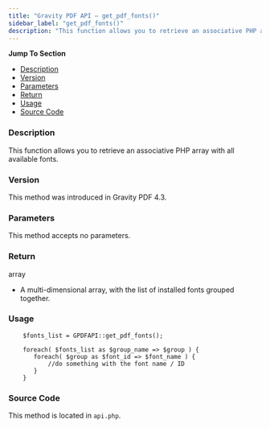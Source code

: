 ```yaml
---
title: "Gravity PDF API – get_pdf_fonts()"
sidebar_label: "get_pdf_fonts()"
description: "This function allows you to retrieve an associative PHP array with all available fonts. It returns a multi-dimensional array grouped together."
---
```


**Jump To Section**

-   [Description](#description)
-   [Version](#version)
-   [Parameters](#parameters)
-   [Return](#return)
-   [Usage](#usage)
-   [Source Code](#source-code)

### Description 

This function allows you to retrieve an associative PHP array with all available fonts.

### Version 

This method was introduced in Gravity PDF 4.3.

### Parameters 

This method accepts no parameters.

### Return 

array
* A multi-dimensional array, with the list of installed fonts grouped together.

### Usage 

```
    $fonts_list = GPDFAPI::get_pdf_fonts();

    foreach( $fonts_list as $group_name => $group ) {
       foreach( $group as $font_id => $font_name ) {
           //do something with the font name / ID
       }
    }
```

### Source Code 

This method is located in `api.php`.
